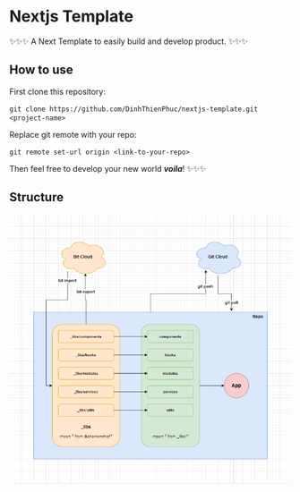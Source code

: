 # Nextjs Template

✨✨✨ A Next Template to easily build and develop product. ✨✨✨

## How to use

First clone this repository:

```shell
git clone https://github.com/DinhThienPhuc/nextjs-template.git <project-name>
```

Replace git remote with your repo:

```shell
git remote set-url origin <link-to-your-repo>
```

Then feel free to develop your new world **_voila_**! ✨✨✨

## Structure

![structure](./public/structure.png)
